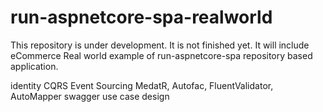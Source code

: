 # run-aspnetcore-spa-realworld
This repository is under development. It is not finished yet. It will include eCommerce Real world example of run-aspnetcore-spa repository based application.

identity
CQRS
Event Sourcing
MedatR, Autofac, FluentValidator, AutoMapper
swagger
use case design
